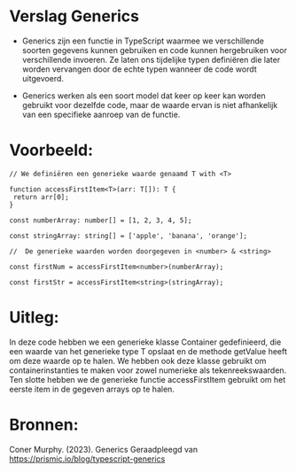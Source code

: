 # Verslag Generics 

* Generics zijn een functie in TypeScript waarmee we verschillende soorten gegevens kunnen gebruiken en code kunnen hergebruiken voor verschillende invoeren. Ze laten ons tijdelijke typen definiëren die later worden vervangen door de echte typen wanneer de code wordt uitgevoerd.

* Generics werken als een soort model dat keer op keer kan worden gebruikt voor dezelfde code, maar de waarde ervan is niet afhankelijk van een specifieke aanroep van de functie.

# Voorbeeld:

    // We definiëren een generieke waarde genaamd T with <T>

    function accessFirstItem<T>(arr: T[]): T {
     return arr[0];
    }

    const numberArray: number[] = [1, 2, 3, 4, 5];

    const stringArray: string[] = ['apple', 'banana', 'orange'];

    //  De generieke waarden worden doorgegeven in <number> & <string>

    const firstNum = accessFirstItem<number>(numberArray);

    const firstStr = accessFirstItem<string>(stringArray);

# Uitleg:

In deze code hebben we een generieke klasse Container gedefinieerd, die een waarde van het generieke type T opslaat en de methode getValue heeft om deze waarde op te halen. We hebben ook deze klasse gebruikt om containerinstanties te maken voor zowel numerieke als tekenreekswaarden. Ten slotte hebben we de generieke functie accessFirstItem gebruikt om het eerste item in de gegeven arrays op te halen.

# Bronnen:

Coner Murphy. (2023). Generics Geraadpleegd van https://prismic.io/blog/typescript-generics



